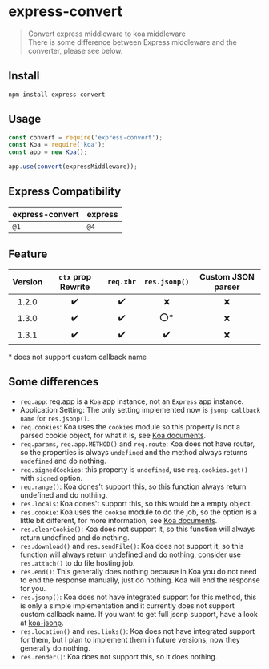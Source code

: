 # express-convert

> Convert express middleware to koa middleware  
> There is some difference between Express middleware and the converter, please see below.

## Install
```
npm install express-convert
```

## Usage
```javascript
const convert = require('express-convert');
const Koa = require('koa');
const app = new Koa();

app.use(convert(expressMiddleware));
```

## Express Compatibility

| express-convert | express |
| --------------- | ------- |
| `@1`            | `@4`    |

## Feature

| Version | `ctx` prop Rewrite |     `req.xhr`      |   `res.jsonp()`    | Custom JSON parser |
| :-----: | :----------------: | :----------------: | :----------------: | :----------------: |
|  1.2.0  | :heavy_check_mark: | :heavy_check_mark: |        :x:         |        :x:         |
|  1.3.0  | :heavy_check_mark: | :heavy_check_mark: |     :o:**\***      |        :x:         |
|  1.3.1  | :heavy_check_mark: | :heavy_check_mark: | :heavy_check_mark: |        :x:         |

\* does not support custom callback name

## Some differences

- `req.app`: req.app is a `Koa` app instance, not an `Express` app instance.
- Application Setting: The only setting implemented now is `jsonp callback name` for `res.jsonp()`.
- `req.cookies`: Koa uses the `cookies` module so this property is not a parsed cookie object, for what it is, see [Koa documents](https://koajs.com/#context).
- `req.params`, `req.app.METHOD()` and `req.route`: Koa does not have router, so the properties is always `undefined` and the method always returns `undefined` and do nothing.
- `req.signedCookies`: this property is `undefined`, use `req.cookies.get()` with `signed` option.
- `req.range()`: Koa dones't support this, so this function always return undefined and do nothing.
- `res.locals`: Koa dones't support this, so this would be a empty object.
- `res.cookie`: Koa uses the `cookie` module to do the job, so the option is a little bit different, for more information, see [Koa documents](https://koajs.com/#context).
- `res.clearCookie()`: Koa does not support it, so this function will always return undefined and do nothing.
- `res.download()` and `res.sendFile()`: Koa does not support it, so this function will always return undefined and do nothing, consider use `res.attach()` to do file hosting job.
- `res.end()`: This generally does nothing because in Koa you do not need to end the response manually, just do nothing. Koa will end the response for you.
- `res.jsonp()`: Koa does not have integrated support for this method, this is only a simple implementation and it currently does not support custom callback name. If you want to get full jsonp support, have a look at [koa-jsonp](https://github.com/kilianc/koa-jsonp).
- `res.location()` and `res.links()`: Koa does not have integrated support for them, but I plan to implement them in future versions, now they generally do nothing.
- `res.render()`: Koa does not support this, so it does nothing.
